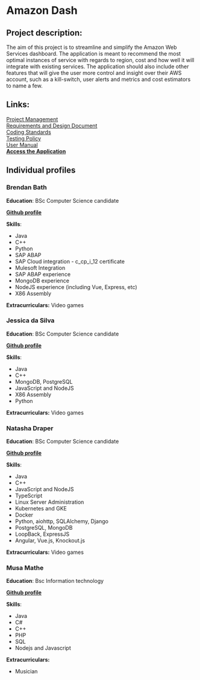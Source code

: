 # Amazon Dash

## Project description:
The aim of this project is to streamline and simplify the Amazon Web Services dashboard. The application is meant to recommend the most optimal instances of service with regards to region, cost and how well it will integrate with existing services. The application should also include other features that will give the user more control and insight over their AWS account, such as a kill-switch, user alerts and metrics and cost estimators to name a few.

## Links:
<a href="https://github.com/cos301-2019-se/Amazon-Dash/projects/1" target="_blank">Project Management</a>  
<a href="https://github.com/cos301-2019-se/Amazon-Dash/blob/master/documentation/architectural_design.pdf" target="_blank">Requirements and Design Document</a>  
<a href="https://github.com/cos301-2019-se/Amazon-Dash/blob/master/documentation/coding_standards.pdf" target="_blank">Coding Standards</a>  
<a href="https://github.com/cos301-2019-se/Amazon-Dash/blob/master/documentation/testing_policy.pdf" target="_blank">Testing Policy</a>  
<a href="https://github.com/cos301-2019-se/Amazon-Dash/blob/master/documentation/user_manual.pdf" target="_blank">User Manual</a>  
**<a href="http://amazon-dash.herokuapp.com/#/" target="_blank">Access the Application</a>**
  


## Individual profiles

### Brendan Bath
 
 **Education**:  BSc Computer Science candidate 
 
 **<a href="https://github.com/1tsS0meth1ng" target="_blank">Github profile</a>**  
 
**Skills**:  
- Java
- C++
- Python
- SAP ABAP
- SAP Cloud integration - c_cp_i_12 certificate
- Mulesoft Integration
- SAP ABAP experience
- MongoDB experience
- NodeJS experience (including Vue, Express, etc)
- X86 Assembly

 **Extracurriculars:**
Video games

### Jessica da Silva
 
 **Education**:  BSc Computer Science candidate  
 
 **<a href="https://github.com/nat212" target="_blank">Github profile</a>**  
 
**Skills**:  
- Java
- C++
- MongoDB, PostgreSQL
- JavaScript and NodeJS
- X86 Assembly
- Python

 **Extracurriculars:**
Video games

### Natasha Draper
 
 **Education**:  BSc Computer Science candidate 
 
  **<a href="https://github.com/silvaportal" target="_blank">Github profile</a>**
  
**Skills**:  
- Java
- C++
- JavaScript and NodeJS
- TypeScript
- Linux Server Administration
- Kubernetes and GKE
- Docker
- Python, aiohttp, SQLAlchemy, Django
- PostgreSQL, MongoDB
- LoopBack, ExpressJS
- Angular, Vue.js, Knockout.js

 **Extracurriculars:** Video games

### Musa Mathe
 
 **Education**: Bsc Information technology
   
  **<a href="https://github.com/Musaki5414" target="_blank">Github profile</a>**  
  
**Skills**:  
- Java
- C#
- C++
- PHP
- SQL
- Nodejs and Javascript 

**Extracurriculars:** 
- Musician
